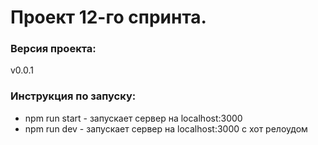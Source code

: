 # Проект 12-го спринта.

### Версия проекта:
v0.0.1
### Инструкция по запуску:
* npm run start - запускает сервер на localhost:3000
* npm run dev - запускает сервер на localhost:3000 с хот релоудом